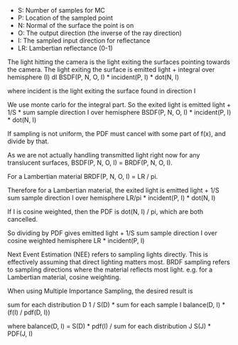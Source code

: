    * S: Number of samples for MC
   * P: Location of the sampled point
   * N: Normal of the surface the point is on
   * O: The output direction (the inverse of the ray direction)
   * I: The sampled input direction for reflectance
   * LR: Lambertian reflectance (0-1)

The light hitting the camera is the light exiting the surfaces pointing towards the camera.
The light exiting the surface is
    emitted light +
    integral over hemisphere (I) dI
        BSDF(P, N, O, I) * incident(P, I) * dot(N, I)

where incident is the light exiting the surface found in direction I

We use monte carlo for the integral part. So the exited light is
    emitted light +
    1/S * sum
        sample direction I over hemisphere
            BSDF(P, N, O, I) * incident(P, I) * dot(N, I)

If sampling is not uniform, the PDF must cancel with some part of f(x), and divide by that.

As we are not actually handling transmitted light right now for any translucent surfaces, BSDF(P, N, O, I) = BRDF(P, N, O, I).

For a Lambertian material BRDF(P, N, O, I) = LR / pi.

Therefore for a Lambertian material, the exited light is
    emitted light +
    1/S sum
        sample direction I over hemisphere
            LR/pi * incident(P, I) * dot(N, I)

If I is cosine weighted, then the PDF is dot(N, I) / pi, which are both cancelled.

So dividing by PDF gives
    emitted light +
    1/S sum
        sample direction I over cosine weighted hemisphere
            LR * incident(P, I)

Next Event Estimation (NEE) refers to sampling lights directly. This is effectively assuming that direct lighting matters most.
BRDF sampling refers to sampling directions where the material reflects most light. e.g. for a Lambertian material, cosine weighting.

When using Multiple Importance Sampling, the desired result is

sum for each distribution D
   1 / S(D) *
       sum for each sample I
           balance(D, I) * (f(I) / pdf(D, I))

where balance(D, I) = S(D) * pdf(I) / 
    sum for each distribution J
        S(J) * PDF(J, I)
